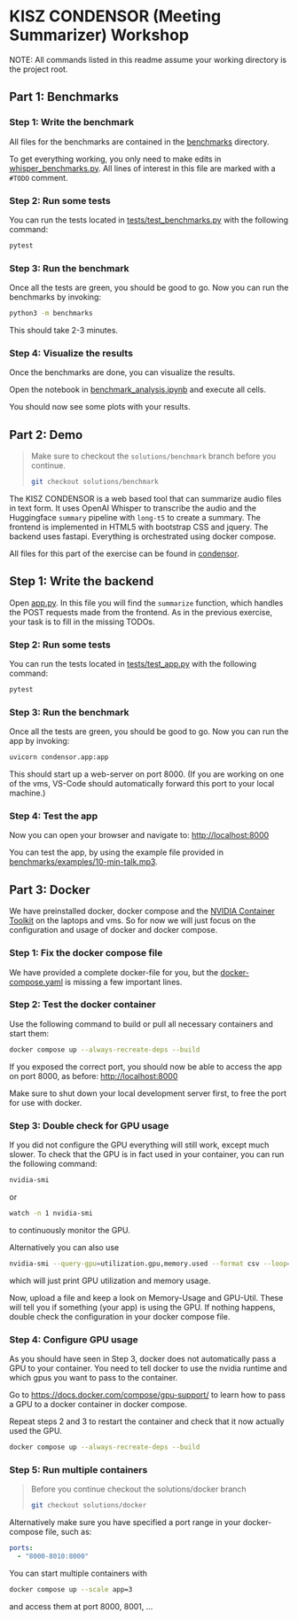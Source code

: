 # KISZ CONDENSOR (Meeting Summarizer) Workshop

NOTE: All commands listed in this readme assume your working directory is the project root.

## Part 1: Benchmarks

### Step 1: Write the benchmark

All files for the benchmarks are contained in the [benchmarks](benchmarks) directory.

To get everything working, you only need to make edits in  [whisper_benchmarks.py](benchmarks/whisper_benchmark.py).
All lines of interest in this file are marked with a `#TODO` comment.

### Step 2: Run some tests

You can run the tests located in [tests/test_benchmarks.py](tests/test_benchmarks.py) with the following command:

~~~bash
pytest
~~~

### Step 3: Run the benchmark

Once all the tests are green, you should be good to go.
Now you can run the benchmarks by invoking:

~~~bash
python3 -m benchmarks
~~~

This should take 2-3 minutes.

### Step 4: Visualize the results
Once the benchmarks are done, you can visualize the results.

Open the notebook in [benchmark_analysis.ipynb](benchmarks/benchmark_analysis.ipynb) and execute all cells.

You should now see some plots with your results.


## Part 2: Demo

> Make sure to checkout the `solutions/benchmark` branch before you continue.
> ~~~bash
> git checkout solutions/benchmark
> ~~~
>

The KISZ CONDENSOR is a web based tool that can summarize audio files in text form.
It uses OpenAI Whisper to transcribe the audio and the Huggingface `summary` pipeline with `long-t5` to create a summary.
The frontend is implemented in HTML5 with bootstrap CSS and jquery.
The backend uses fastapi.
Everything is orchestrated using docker compose.

All files for this part of the exercise can be found in [condensor](condensor).

## Step 1: Write the backend

Open [app.py](condensor/app.py).
In this file you will find the `summarize` function, which handles the POST requests made from the frontend.
As in the previous exercise, your task is to fill in the missing TODOs.

### Step 2: Run some tests

You can run the tests located in [tests/test_app.py](tests/test_app.py) with the following command:

~~~bash
pytest
~~~

### Step 3: Run the benchmark

Once all the tests are green, you should be good to go.
Now you can run the app by invoking:

~~~bash
uvicorn condensor.app:app
~~~

This should start up a web-server on port 8000.
(If you are working on one of the vms, VS-Code should automatically forward this port to your local machine.)

### Step 4: Test the app

Now you can open your browser and navigate to: [http://localhost:8000](http://localhost:8000)

You can test the app, by using the example file provided in [benchmarks/examples/10-min-talk.mp3](benchmarks/examples/10-min-talk.mp3).

## Part 3: Docker

We have preinstalled docker, docker compose and the [NVIDIA Container Toolkit](https://docs.nvidia.com/datacenter/cloud-native/container-toolkit/install-guide.html#docker) on the laptops and vms.
So for now we will just focus on the configuration and usage of docker and docker compose.

### Step 1: Fix the docker compose file

We have provided a complete docker-file for you, but the [docker-compose.yaml](docker-compose.yaml) 
is missing a few important lines.

### Step 2: Test the docker container

Use the following command to build or pull all necessary containers and start them:

~~~bash
docker compose up --always-recreate-deps --build
~~~

If you exposed the correct port, you should now be able to access the app on port 8000, as before:
[http://localhost:8000](http://localhost:8000)

Make sure to shut down your local development server first, to free the port for use with docker.

### Step 3: Double check for GPU usage

If you did not configure the GPU everything will still work, except much slower.
To check that the GPU is in fact used in your container, you can run the following command:

~~~bash
nvidia-smi
~~~

or 

~~~bash
watch -n 1 nvidia-smi
~~~

to continuously monitor the GPU.

Alternatively you can also use

~~~bash
nvidia-smi --query-gpu=utilization.gpu,memory.used --format csv --loop=1
~~~

which will just print GPU utilization and memory usage.

Now, upload a file and keep a look on  Memory-Usage and GPU-Util.
These will tell you if something (your app) is using the GPU.
If nothing happens, double check the configuration in your docker compose file.

### Step 4: Configure GPU usage

As you should have seen in Step 3, docker does not automatically pass a GPU to your container. You need to tell docker to use the nvidia runtime and which gpus you want to pass to the container.

Go to https://docs.docker.com/compose/gpu-support/ to learn how to pass a GPU to a docker container in docker compose.

Repeat steps 2 and 3 to restart the container and check that it now actually used the GPU.

~~~bash
docker compose up --always-recreate-deps --build
~~~

### Step 5: Run multiple containers

> Before you continue checkout the solutions/docker branch
> ~~~bash
> git checkout solutions/docker
> ~~~

Alternatively make sure you have specified a port range in your docker-compose file, such as:

~~~yaml
ports:
  - "8000-8010:8000"
~~~

You can start multiple containers with 

~~~bash
docker compose up --scale app=3
~~~

and access them at port 8000, 8001, ...

